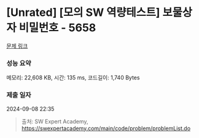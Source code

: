 # [Unrated] [모의 SW 역량테스트] 보물상자 비밀번호 - 5658 

[문제 링크](https://swexpertacademy.com/main/code/problem/problemDetail.do?contestProbId=AWXRUN9KfZ8DFAUo) 

### 성능 요약

메모리: 22,608 KB, 시간: 135 ms, 코드길이: 1,740 Bytes

### 제출 일자

2024-09-08 22:35



> 출처: SW Expert Academy, https://swexpertacademy.com/main/code/problem/problemList.do